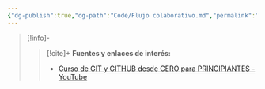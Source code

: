 ```yaml
---
{"dg-publish":true,"dg-path":"Code/Flujo colaborativo.md","permalink":"/code/flujo-colaborativo/","created":"2024-04-04T14:22","updated":"2024-04-04T14:22"}
---
```



> [!info]-
>> [!cite]+ **Fuentes y enlaces de interés:**
>> - [Curso de GIT y GITHUB desde CERO para PRINCIPIANTES - YouTube](https://youtube.com/watch?v=3GymExBkKjE)

